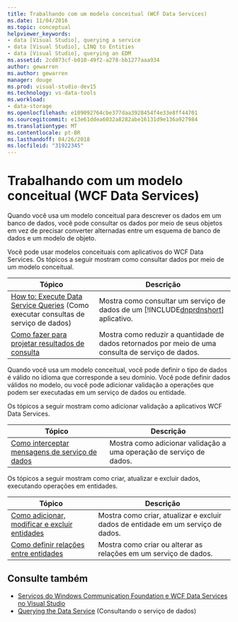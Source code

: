 ```yaml
---
title: Trabalhando com um modelo conceitual (WCF Data Services)
ms.date: 11/04/2016
ms.topic: conceptual
helpviewer_keywords:
- data [Visual Studio], querying a service
- data [Visual Studio], LINQ to Entities
- data [Visual Studio], querying an EDM
ms.assetid: 2cd873cf-b010-49f2-a278-bb1277aaa934
author: gewarren
ms.author: gewarren
manager: douge
ms.prod: visual-studio-dev15
ms.technology: vs-data-tools
ms.workload:
- data-storage
ms.openlocfilehash: e109092764cbe377daa3928454f4e33e8ff44701
ms.sourcegitcommit: e13e61ddea6032a8282abe16131d9e136a927984
ms.translationtype: MT
ms.contentlocale: pt-BR
ms.lasthandoff: 04/26/2018
ms.locfileid: "31922345"
---
```

# <a name="working-with-a-conceptual-model-wcf-data-services"></a>Trabalhando com um modelo conceitual (WCF Data Services)

Quando você usa um modelo conceitual para descrever os dados em um banco de dados, você pode consultar os dados por meio de seus objetos em vez de precisar converter alternadas entre um esquema de banco de dados e um modelo de objeto.

 Você pode usar modelos conceituais com aplicativos do WCF Data Services. Os tópicos a seguir mostram como consultar dados por meio de um modelo conceitual.

|Tópico|Descrição|
|-----------|-----------------|
|[How to: Execute Data Service Queries](/dotnet/framework/data/wcf/how-to-execute-data-service-queries-wcf-data-services) (Como executar consultas de serviço de dados)|Mostra como consultar um serviço de dados de um [!INCLUDE[dnprdnshort](../code-quality/includes/dnprdnshort_md.md)] aplicativo.|
|[Como fazer para projetar resultados de consulta](/dotnet/framework/data/wcf/how-to-project-query-results-wcf-data-services)|Mostra como reduzir a quantidade de dados retornados por meio de uma consulta de serviço de dados.|

 Quando você usa um modelo conceitual, você pode definir o tipo de dados é válido no idioma que corresponde a seu domínio. Você pode definir dados válidos no modelo, ou você pode adicionar validação a operações que podem ser executadas em um serviço de dados ou entidade.

 Os tópicos a seguir mostram como adicionar validação a aplicativos WCF Data Services.

|Tópico|Descrição|
|-----------|-----------------|
|[Como interceptar mensagens de serviço de dados](/dotnet/framework/data/wcf/how-to-intercept-data-service-messages-wcf-data-services)|Mostra como adicionar validação a uma operação de serviço de dados.|

 Os tópicos a seguir mostram como criar, atualizar e excluir dados, executando operações em entidades.

|Tópico|Descrição|
|-----------|-----------------|
|[Como adicionar, modificar e excluir entidades](/dotnet/framework/data/wcf/how-to-add-modify-and-delete-entities-wcf-data-services)|Mostra como criar, atualizar e excluir dados de entidade em um serviço de dados.|
|[Como definir relações entre entidades](/dotnet/framework/data/wcf/how-to-define-entity-relationships-wcf-data-services)|Mostra como criar ou alterar as relações em um serviço de dados.|

## <a name="see-also"></a>Consulte também

- [Serviços do Windows Communication Foundation e WCF Data Services no Visual Studio](../data-tools/windows-communication-foundation-services-and-wcf-data-services-in-visual-studio.md)
- [Querying the Data Service](/dotnet/framework/data/wcf/querying-the-data-service-wcf-data-services) (Consultando o serviço de dados)